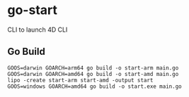 # go-start
CLI to launch 4D CLI

## Go Build

```
GOOS=darwin GOARCH=arm64 go build -o start-arm main.go
GOOS=darwin GOARCH=amd64 go build -o start-amd main.go
lipo -create start-arm start-amd -output start
GOOS=windows GOARCH=amd64 go build -o start.exe main.go
```

